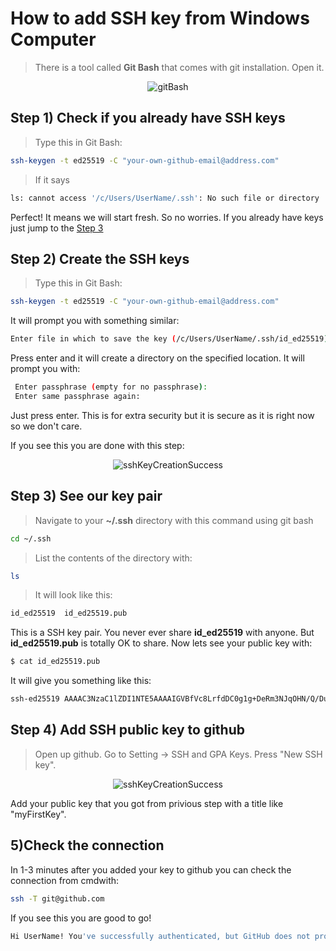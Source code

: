 # How to add SSH key from Windows Computer
>There is a tool called **Git Bash** that comes with git installation. Open it.
<p align="center">
  <img src="https://github.com/user-attachments/assets/66be9f35-ca8c-469f-b85f-42d0113719d1" alt="gitBash">
</p>

## Step 1) Check if you already have SSH keys
> Type this in Git Bash:

```bash
ssh-keygen -t ed25519 -C "your-own-github-email@address.com"
```
>If it says 

```bash
ls: cannot access '/c/Users/UserName/.ssh': No such file or directory
```
Perfect! It means we will start fresh. So no worries.
If you already have keys just jump to the [Step 3](#step-3\)-see-our-key-pair)<br>

## Step 2) Create the SSH keys

> Type this in Git Bash:
> 
```bash
ssh-keygen -t ed25519 -C "your-own-github-email@address.com"
```
It will prompt you with something similar:
```bash
Enter file in which to save the key (/c/Users/UserName/.ssh/id_ed25519):
```
Press enter and it will create a directory on the specified location.
It will prompt you with:

```bash
 Enter passphrase (empty for no passphrase):
 Enter same passphrase again:
```
Just press enter. This is for extra security but it is secure as it is right now so we don't care.

If you see this you are done with this step:


<p align="center">
  <img src="https://github.com/user-attachments/assets/53d54c64-47e4-4b7c-b192-22fa76b839f5" alt="sshKeyCreationSuccess">
</p>

## Step 3) See our key pair
>Navigate to your **~/.ssh** directory with this command using git bash

```bash
cd ~/.ssh
```
>List the contents of the directory with:

```bash
ls
```
>It will look like this:

```bash
id_ed25519  id_ed25519.pub
```
This is a SSH key pair. You never ever share **id_ed25519** with anyone. But **id_ed25519.pub** is totally OK to share. Now lets see your public key with:
```bash
$ cat id_ed25519.pub
```
It will give you something like this:

```bash
ssh-ed25519 AAAAC3NzaC1lZDI1NTE5AAAAIGVBfVc8LrfdDC0g1g+DeRm3NJqOHN/Q/DuLF1BGCI/I oguldenizsoyhan@gmail.com
```
## Step 4) Add SSH public key to github
>Open up github. Go to Setting -> SSH and GPA Keys. Press "New SSH key".

<p align="center">
  <img src="https://github.com/user-attachments/assets/ac3176c5-0cf8-47fc-bf43-eddb33efb5f6" alt="sshKeyCreationSuccess">
</p>

Add your public key that you got from privious step with a title like "myFirstKey".

## 5)Check the connection
In 1-3 minutes after you added your key to github you can check the connection from cmdwith:
```bash
ssh -T git@github.com
```
If you see this you are good to go!
```bash
Hi UserName! You've successfully authenticated, but GitHub does not provide shell access.
```


